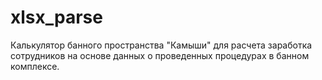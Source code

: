 # xlsx_parse
Калькулятор банного пространства "Камыши" для расчета заработка сотрудников на основе данных о проведенных процедурах в банном комплексе.
